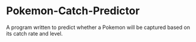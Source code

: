 # Pokemon-Catch-Predictor
A program written to predict whether a Pokemon will be captured based on its catch rate and level.
